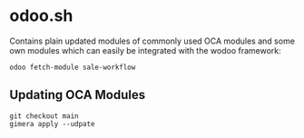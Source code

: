 # odoo.sh

Contains plain updated modules of commonly used OCA modules and some own modules
which can easily be integrated with the wodoo framework:

```
odoo fetch-module sale-workflow
```

## Updating OCA Modules

```
git checkout main
gimera apply --udpate
```
